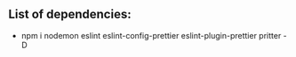 ## List of dependencies:

- npm i nodemon eslint eslint-config-prettier eslint-plugin-prettier pritter -D
